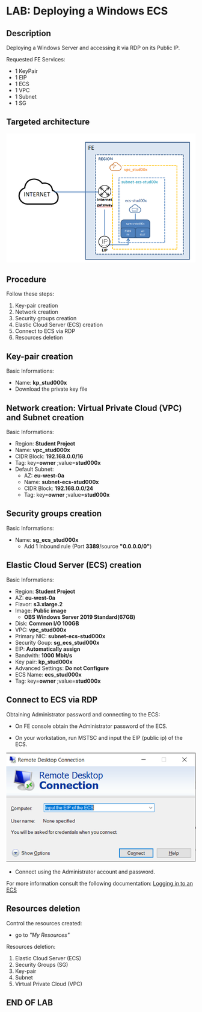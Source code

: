 # LAB: Deploying a Windows ECS

## Description

Deploying a Windows Server and accessing it via RDP on its Public IP.

Requested FE Services:
* 1 KeyPair
* 1 EIP
* 1 ECS
* 1 VPC
* 1 Subnet
* 1 SG

## Targeted architecture 
![ecs](images/ecs.PNG)

## Procedure

Follow these steps:
1. Key-pair creation
2. Network creation
3. Security groups creation
4. Elastic Cloud Server (ECS) creation
5. Connect to ECS via RDP
6. Resources deletion
 

## Key-pair creation

Basic Informations:
* Name: **kp_stud000x**
* Download the private key file

## Network creation: Virtual Private Cloud (VPC) and Subnet creation 

Basic Informations:
* Region: **Student Project**
* Name: **vpc_stud000x**
* CIDR Block: **192.168.0.0/16**
* Tag: key=**owner** ;value=**stud000x**
* Default Subnet: 
  * AZ: **eu-west-0a**
  * Name: **subnet-ecs-stud000x**
  * CIDR Block: **192.168.0.0/24**
  * Tag: key=**owner** ;value=**stud000x**  


## Security groups creation

Basic Informations:
* Name: **sg_ecs_stud000x**
  * Add  1 Inbound rule (Port **3389**/source **"0.0.0.0/0"**)

  
## Elastic Cloud Server (ECS) creation

Basic Informations:
* Region: **Student Project**
* AZ: **eu-west-0a**
* Flavor: **s3.xlarge.2**
* Image: **Public image**
  * **OBS Windows Server 2019 Standard(67GB)**
* Disk: **Common I/O 100GB**
* VPC: **vpc_stud000x**
* Primary NIC: **subnet-ecs-stud000x**
* Security Goup: **sg_ecs_stud000x**
* EIP: **Automatically assign**
* Bandwith: **1000 Mbit/s**
* Key pair: **kp_stud000x**
* Advanced Settings: **Do not Configure**
* ECS Name: **ecs_stud000x**
* Tag: key=**owner** ;value=**stud000x**

## Connect to ECS via RDP

Obtaining Administrator password and connecting to the ECS: 

* On FE console obtain the Administrator password of the ECS. 

* On your workstation, run MSTSC and input the EIP (public ip) of the ECS.

![ecs](images/rdp.png)

* Connect using the Administrator account and password.

For more information consult the following documentation: [Logging in to an ECS](https://docs.prod-cloud-ocb.orange-business.com/en-us/usermanual/ecs/en-us_topic_0092494193.html)

## Resources deletion
Control the resources created:
* go to *"My Resources"*

Resources deletion:
1. Elastic Cloud Server (ECS)
2. Security Groups (SG)
3. Key-pair
4. Subnet
5. Virtual Private Cloud (VPC)

## END  OF  LAB

